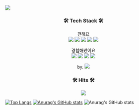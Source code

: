 <img src="https://capsule-render.vercel.app/api?type=venom&color=0:EEFF00,100:a82da8&height=300&section=header&text=I%20AM%20WOOJUNG%20YUN&stroke=00FF00&fontSize=48&fontColor=d6ace6" />

<h3 align="center"> 🛠 Tech Stack 🛠 </h3>
<p align="center">
  편해요<br>
  <img src="https://img.shields.io/badge/HTML5-E34F26?style=flat-square&logo=HTML5&logoColor=white"/>
  <img src="https://img.shields.io/badge/CSS3-1572B6?style=flat-square&logo=CSS3&logoColor=white"/>
  <img src="https://img.shields.io/badge/jQuery-0769AD?style=flat-square&logo=jQuery&logoColor=white"/>
  <img src="https://img.shields.io/badge/JavaScript-F7DF1E?style=flat-square&logo=JavaScript&logoColor=white"/>
  <img src="https://img.shields.io/badge/Photoshop-31A8FF?style=flat-square&logo=Adobe Photoshop&logoColor=white"/>
</p>
<p align="center">
  경험해봤어요<br>
  <img src="https://img.shields.io/badge/Vue.js-4FC08D?style=flat-square&logo=Vue.js&logoColor=white"/>
  <img src="https://img.shields.io/badge/React-61DAFB?style=flat-square&logo=React&logoColor=white"/>
  <img src="https://img.shields.io/badge/Sass-CC6699?style=flat-square&logo=Sass&logoColor=white"/>
  <img src="https://img.shields.io/badge/Flutter-02569B?style=flat-square&logo=Flutter&logoColor=white"/>
</p>
<p align="center">
  by.
  <img src="https://img.shields.io/badge/Visual Studio Code-007ACC?style=flat-square&logo=Visual Studio Code&logoColor=white"/>
</p>


<h3 align="center"> 🛠 Hits 🛠 </h3>
<p align="center">
  <a href="https://hits.seeyoufarm.com"><img src="https://hits.seeyoufarm.com/api/count/incr/badge.svg?url=https%3A%2F%2Ffriendshipyun.github.io%2Fyunwoojung_portfolio%2F&count_bg=%2379C83D&title_bg=%23555555&icon=&icon_color=%23E7E7E7&title=hits&edge_flat=false"/></a>
</p>



[![Top Langs](https://github-readme-stats.vercel.app/api/top-langs/?username=friendshipYun)](https://github.com/anuraghazra/github-readme-stats)
[![Anurag's GitHub stats](https://github-readme-stats.vercel.app/api?username=friendshipYun)](https://github.com/anuraghazra/github-readme-stats)
![Anurag's GitHub stats](https://github-readme-stats.vercel.app/api?username=friendshipYun&hide=contribs,prs&show_icons=true&theme=테마)
